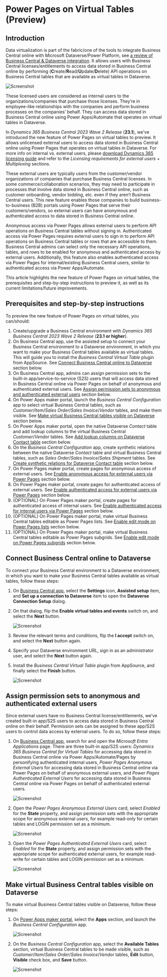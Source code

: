 # Power Pages on Virtual Tables (Preview)

## Introduction
Data virtualization is part of the fabric/one of the tools to integrate Business Central online with Microsoft Dataverse/Power Platform, see [a review of Business Central & Dataverse integration](https://github.com/microsoft/d365bcdv/blob/main/Review%20of%20Business%20Central%20and%20Dataverse%20integration.pdf).  It allows users with Business Central licenses/entitlements to access data stored in Business Central online by performing (**C**reate/**R**ead/**U**pdate/**D**elete) API operations on Business Central tables that are available as virtual tables in Dataverse.  

![Screenshot](../../../../images/virtual-table-inbound-interaction.png)

These licensed users are considered as internal users to the organizations/companies that purchase those licenses.  They’re in employee-like relationships with the companies and perform business processes on the companies’ behalf.  They can access data stored in Business Central online using Power Apps/Automate that operates on virtual tables in Dataverse.

In *Dynamics 365 Business Central 2023 Wave 2 Release* (**23.1**), we've introduced the new feature of Power Pages on virtual tables to preview.  It allows unlicensed external users to access data stored in Business Central online using Power Pages that operates on virtual tables in Dataverse.  For more info on internal vs. external users, please [download Dynamics 365 licensing guide]( https://go.microsoft.com/fwlink/?LinkId=866544&clcid=0x409) and refer to the *Licensing requirements for external users* + *Multiplexing* sections.

These external users are typically users from the customer/vendor organizations of companies that purchase Business Central licenses.  In some commerce/collaboration scenarios, they may need to participate in processes that involve data stored in Business Central online, such as customer onboarding, vendor bidding, etc. even if they aren’t Business Central users.  This new feature enables those companies to build business-to-business (B2B) portals using Power Pages that serve their customers/vendors, so external users can have anonymous and authenticated access to data stored in Business Central online.  

Anonymous access via Power Pages allows external users to perform API operations on Business Central tables without signing in.  Authenticated access via Power Pages requires external users to sign in to perform API operations on Business Central tables or rows that are accessible to them.  Business Central admins can select only the necessary API operations, tables, and rows to be enabled for anonymous and authenticated access by external users.  Additionally, this feature also enables authenticated access via Power Pages for internal/existing Business Central users, similar to authenticated access via Power Apps/Automate. 

This article highlights the new feature of Power Pages on virtual tables, the prerequisites and step-by-step instructions to preview it, as well as its current limitations/future improvements.

## Prerequisites and step-by-step instructions
To preview the new feature of Power Pages on virtual tables, you can/should:
1. Create/upgrade a Business Central environment with *Dynamics 365 Business Central 2023 Wave 2 Release* (**23.1 or higher**).
1. On Business Central app, use the assisted setup to connect your Business Central environment to a Dataverse environment, in which you want to make your Business Central tables available as virtual tables.  This will guide you to install the *Business Central Virtual Table* plugin from AppSource.  See [Connect Business Central online to Dataverse](#connect) section below.
1. On Business Central app, admins can assign permission sets to the built-in app/service-to-service (S2S) users that will access data stored in Business Central online via Power Pages on behalf of anonymous and authenticated external users.  See [Assign permission sets to anonymous and authenticated external users](#s2s) section below.
1. On Power Apps maker portal, launch the *Business Central Configuration* app to select virtual Business Central tables, such as *Customer*/*Item*/*Sales Order*/*Sales Invoice*/*Vendor* tables, and make them visible.  See [Make virtual Business Central tables visible on Dataverse](#visible) section below.
1. On Power Apps maker portal, open the native Dataverse *Contact* table and add lookup columns to the virtual Business Central *Customer*/*Vendor* tables.  See [Add lookup columns on Dataverse Contact table](#lookup) section below.
1. On the *Business Central Configuration* app, create synthetic relations between the native Dataverse *Contact* table and virtual Business Central tables, such as *Sales Order*/*Sales Invoice*/*Sales Shipment* tables.  See [Create synthetic relations for Dataverse Contact table](#synthetic) section below.
1. On Power Pages maker portal, create pages for anonymous access of external users.  See [Enable anonymous access for external users via Power Pages](#anonymous) section below.
1. On Power Pages maker portal, create pages for authenticated access of external users.  See [Enable authenticated access for external users via Power Pages](#authenticated) section below.
1. (OPTIONAL) On Power Pages maker portal, create pages for authenticated access of internal users.  See [Enable authenticated access for internal users via Power Pages](#internal) section below.
1. (OPTIONAL) On Power Pages maker portal, make virtual Business Central tables editable as Power Pages lists.  See [Enable edit mode on Power Pages lists](#editlist) section below.
1. (OPTIONAL) On Power Pages maker portal, make virtual Business Central tables editable as Power Pages subgrids.  See [Enable edit mode on Power Pages subgrids](#editsubgrid) section below.

## <a name="connect"></a>Connect Business Central online to Dataverse 
To connect your Business Central environment to a Dataverse environment, in which you want to make your Business Central tables available as virtual tables, follow these steps:
1. On [Business Central app](https://businesscentral.dynamics.com/), select the **Settings** icon, **Assisted setup** item, and **Set up a connection to Dataverse** item to open the **Dataverse Connection Setup** dialog.  
1. On that dialog, flip the **Enable virtual tables and events** switch on, and select the **Next** button.

   ![Screenshot](../../../../images/dataverse-connection-setup.png)

1. Review the relevant terms and conditions, flip the **I accept** switch on, and select the **Next** button again.
1. Specify your Dataverse environment URL, sign in as an administrator user, and select the **Next** button again.
1. Install the *Business Central Virtual Table* plugin from AppSource, and finally select the **Finish** button.

   ![Screenshot](../../../../images/virtual-table-plugin.png)

## <a name="s2s"></a>Assign permission sets to anonymous and authenticated external users
Since external users have no Business Central license/entitlements, we’ve created built-in app/S2S users to access data stored in Business Central online on their behalf.  Permission sets can be assigned to these app/S2S users to control data access by external users.  To do so, follow these steps:
1. On [Business Central app](https://businesscentral.dynamics.com/), search for and open the *Microsoft Entra Applications* page.  There are three built-in app/S2S users: *Dynamics 365 Business Central for Virtual Tables* for accessing data stored in Business Central online via Power Apps/Automate/Pages by personifying authenticated internal users, *Power Pages Anonymous External Users* for accessing data stored in Business Central online via Power Pages on behalf of anonymous external users, and *Power Pages Authenticated External Users* for accessing data stored in Business Central online via Power Pages on behalf of authenticated external users.

   ![Screenshot](../../../../images/power-pages-microsoft-entra-applications.png)

1. Open the *Power Pages Anonymous External Users* card, select *Enabled* for the **State** property, and assign permission sets with the appropriate scope for anonymous external users, for example read-only for certain tables and LOGIN permission set as a minimum.

   ![Screenshot](../../../../images/power-pages-microsoft-entra-application-for-anonymous-access.png)

1. Open the *Power Pages Authenticated External Users* card, select *Enabled* for the **State** property, and assign permission sets with the appropriate scope for authenticated external users, for example read-write for certain tables and LOGIN permission set as a minimum.

   ![Screenshot](../../../../images/power-pages-microsoft-entra-application-for-authenticated-access.png)

## <a name="visible"></a>Make virtual Business Central tables visible on Dataverse
To make virtual Business Central tables visible on Dataverse, follow these steps:
1. On [Power Apps maker portal](https://make.powerapps.com/), select the **Apps** section, and launch the *Business Central Configuration* app.

   ![Screenshot](../../../../images/power-apps-business-central-configuration.png)

1. On the *Business Central Configuration* app, select the **Available Tables** section, virtual Business Central tables to be made visible, such as *Customer*/*Item*/*Sales Order*/*Sales Invoice*/*Vendor* tables, **Edit** button, **Visible** check box, and **Save** button.

   ![Screenshot](../../../../images/power-apps-business-central-configuration-available-tables.png)
